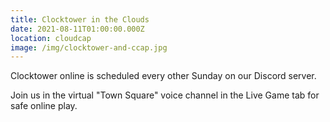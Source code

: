 ```yaml
---
title: Clocktower in the Clouds
date: 2021-08-11T01:00:00.000Z
location: cloudcap
image: /img/clocktower-and-ccap.jpg
---
```

Clocktower online is scheduled every other Sunday on our Discord server.

Join us in the virtual "Town Square" voice channel in the Live Game tab for safe online play.
